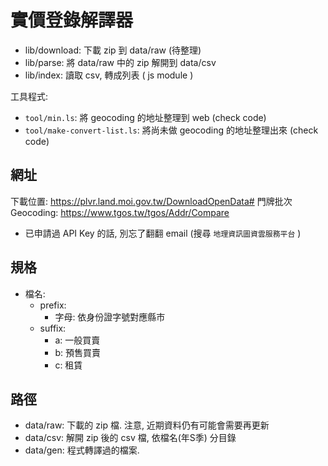 # 實價登錄解譯器

 - lib/download: 下載 zip 到 data/raw (待整理)
 - lib/parse: 將 data/raw 中的 zip 解開到 data/csv
 - lib/index: 讀取 csv, 轉成列表 ( js module )

工具程式:

 - `tool/min.ls`: 將 geocoding 的地址整理到 web (check code)
 - `tool/make-convert-list.ls`: 將尚未做 geocoding 的地址整理出來 (check code)


## 網址

下載位置: https://plvr.land.moi.gov.tw/DownloadOpenData#
門牌批次 Geocoding: https://www.tgos.tw/tgos/Addr/Compare
 - 已申請過 API Key 的話, 別忘了翻翻 email (搜尋 `地理資訊圖資雲服務平台` )


## 規格

 - 檔名:
   - prefix:
     - 字母: 依身份證字號對應縣市
   - suffix:
     - a: 一般買賣
     - b: 預售買賣
     - c: 租賃


## 路徑

 - data/raw: 下載的 zip 檔. 注意, 近期資料仍有可能會需要再更新
 - data/csv: 解開 zip 後的 csv 檔, 依檔名(年S季) 分目錄
 - data/gen: 程式轉譯過的檔案.
